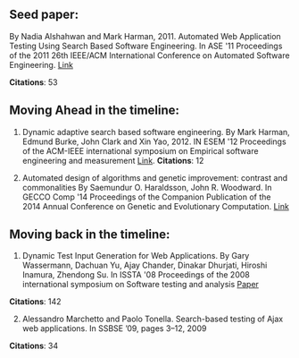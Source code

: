 ## Seed paper: 
By Nadia Alshahwan and Mark Harman, 2011. Automated Web Application Testing Using Search Based Software Engineering. In ASE '11 Proceedings of the 2011 26th IEEE/ACM International Conference on Automated Software Engineering. [Link](http://www0.cs.ucl.ac.uk/staff/mharman/ase11-na.pdf)

**Citations**: 53


## Moving Ahead in the timeline:
1. Dynamic adaptive search based software engineering.
By Mark Harman, Edmund Burke, John Clark and Xin Yao, 2012.
IN ESEM '12 Proceedings of the ACM-IEEE international symposium on Empirical software engineering and measurement
[Link](http://www0.cs.ucl.ac.uk/staff/mharman/esem12.pdf). **Citations**: 12

2. Automated design of algorithms and genetic improvement: contrast and commonalities
By Saemundur O. Haraldsson, John R. Woodward.
In GECCO Comp '14 Proceedings of the Companion Publication of the 2014 Annual Conference on Genetic and Evolutionary Computation. [Link](http://www.cs.stir.ac.uk/~jrw/publications/2014/AutomatedDesignAlgorithmsGeneticImprovementContrastCommonalities/AutomatedDesignAlgorithmsGeneticImprovementContrastCommonalities.pdf)


## Moving back in the timeline:
1. Dynamic Test Input Generation for Web Applications. By Gary Wassermann, Dachuan Yu, Ajay Chander, Dinakar Dhurjati, Hiroshi Inamura, Zhendong Su. In ISSTA '08 Proceedings of the 2008 international symposium on Software testing and analysis
[Paper](http://dl.acm.org/citation.cfm?id=1390630.1390661&coll=DL&dl=GUIDE&CFID=545413162&CFTOKEN=17813109)

**Citations**: 142

2. Alessandro Marchetto and Paolo Tonella. Search-based testing of Ajax
web applications. In SSBSE ’09, pages 3–12, 2009

**Citations**: 34

